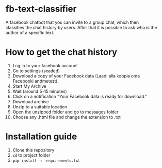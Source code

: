 # fb-text-classifier
A facebook chatbot that you can invite to a group chat, which then classifies the chat history by users. After that it is possible to ask who is the author of a specific text.

# How to get the chat history
1. Log in to your facebook account
2. Go to settings (seaded)
3. Download a copy of your Facebook data (Laadi alla koopia oma Facebooki andmetest).
4. Start My Archive
5. Wait (around 5-15 minutes)
6. Click on a notification "Your Facebook data is ready for download."
7. Download archive
8. Unzip to a suitable location
9. Open the unzipped folder and go to messages folder
10. Choose any .html file and change the extension to .txt

# Installation guide
1. Clone this repository  
2. `cd` to project folder  
3. `pip install -r requirements.txt`  


